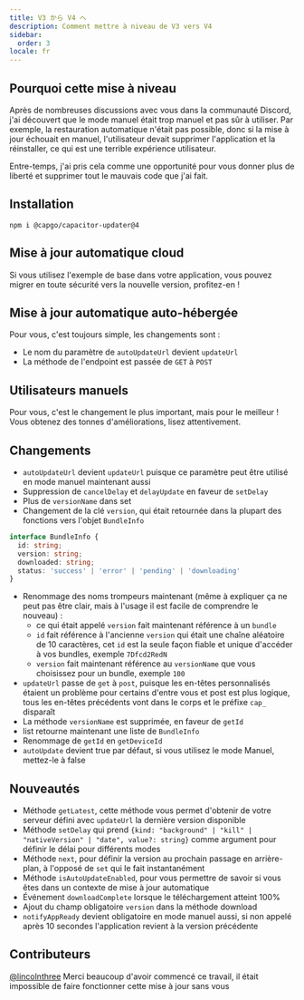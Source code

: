 ```yaml
---
title: V3 から V4 へ
description: Comment mettre à niveau de V3 vers V4
sidebar:
  order: 3
locale: fr
---
```


## Pourquoi cette mise à niveau

Après de nombreuses discussions avec vous dans la communauté Discord, j'ai découvert que le mode manuel était trop manuel et pas sûr à utiliser. Par exemple, la restauration automatique n'était pas possible, donc si la mise à jour échouait en manuel, l'utilisateur devait supprimer l'application et la réinstaller, ce qui est une terrible expérience utilisateur.

Entre-temps, j'ai pris cela comme une opportunité pour vous donner plus de liberté et supprimer tout le mauvais code que j'ai fait.

## Installation

`npm i @capgo/capacitor-updater@4`

## Mise à jour automatique cloud

Si vous utilisez l'exemple de base dans votre application, vous pouvez migrer en toute sécurité vers la nouvelle version, profitez-en !

## Mise à jour automatique auto-hébergée

Pour vous, c'est toujours simple, les changements sont :

* Le nom du paramètre de `autoUpdateUrl` devient `updateUrl`
* La méthode de l'endpoint est passée de `GET` à `POST`

## Utilisateurs manuels

Pour vous, c'est le changement le plus important, mais pour le meilleur ! Vous obtenez des tonnes d'améliorations, lisez attentivement.

## Changements

* `autoUpdateUrl` devient `updateUrl` puisque ce paramètre peut être utilisé en mode manuel maintenant aussi
* Suppression de `cancelDelay` et `delayUpdate` en faveur de `setDelay`
* Plus de `versionName` dans set
* Changement de la clé `version`, qui était retournée dans la plupart des fonctions vers l'objet `BundleInfo`

```typescript
interface BundleInfo {
  id: string;
  version: string;
  downloaded: string;
  status: 'success' | 'error' | 'pending' | 'downloading'
}
```

* Renommage des noms trompeurs maintenant (même à expliquer ça ne peut pas être clair, mais à l'usage il est facile de comprendre le nouveau) :
  * ce qui était appelé `version` fait maintenant référence à un `bundle`
  * `id` fait référence à l'ancienne `version` qui était une chaîne aléatoire de 10 caractères, cet `id` est la seule façon fiable et unique d'accéder à vos bundles, exemple `7Dfcd2RedN`
  * `version` fait maintenant référence au `versionName` que vous choisissez pour un bundle, exemple `100`
* `updateUrl` passe de `get` à `post`, puisque les en-têtes personnalisés étaient un problème pour certains d'entre vous et post est plus logique, tous les en-têtes précédents vont dans le corps et le préfixe `cap_` disparaît
* La méthode `versionName` est supprimée, en faveur de `getId`
* list retourne maintenant une liste de `BundleInfo`
* Renommage de `getId` en `getDeviceId`
* `autoUpdate` devient true par défaut, si vous utilisez le mode Manuel, mettez-le à false

## Nouveautés

* Méthode `getLatest`, cette méthode vous permet d'obtenir de votre serveur défini avec `updateUrl` la dernière version disponible
* Méthode `setDelay` qui prend `{kind: "background" | "kill" | "nativeVersion" | "date", value?: string}` comme argument pour définir le délai pour différents modes
* Méthode `next`, pour définir la version au prochain passage en arrière-plan, à l'opposé de `set` qui le fait instantanément
* Méthode `isAutoUpdateEnabled`, pour vous permettre de savoir si vous êtes dans un contexte de mise à jour automatique
* Événement `downloadComplete` lorsque le téléchargement atteint 100%
* Ajout du champ obligatoire `version` dans la méthode download
* `notifyAppReady` devient obligatoire en mode manuel aussi, si non appelé après 10 secondes l'application revient à la version précédente

## Contributeurs

[@lincolnthree](https://github.com/lincolnthree/) Merci beaucoup d'avoir commencé ce travail, il était impossible de faire fonctionner cette mise à jour sans vous
